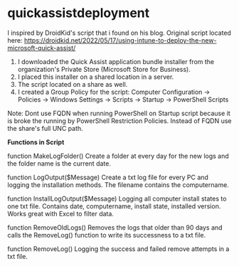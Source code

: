 # quickassistdeployment
I inspired by DroidKid's script that i found on his blog. Original script located here: https://droidkid.net/2022/05/17/using-intune-to-deploy-the-new-microsoft-quick-assist/

1. I downloaded the Quick Assist application bundle installer from the organization's Private Store (Microsoft Store for Business). 
2. I placed this installer on a shared location in a server.
3. The script located on a share as well.
4. I created a Group Policy for the script: Computer Configuration -> Policies -> Windows Settings -> Scripts -> Startup -> PowerShell Scripts

Note: Dont use FQDN when running PowerShell on Startup script because it is broke the running by PowerShell Restriction Policies. Instead of FQDN use the share's full UNC path.


**Functions in Script**

function MakeLogFolder() 
Create a folder at every day for the new logs and the folder name is the current date.

function LogOutput($Message) 
Create a txt log file for every PC and logging the installation methods. The filename contains the computername. 

function InstallLogOutput($Message) 
Logging all computer install states to one txt file. Contains date, computername, install state, installed version. Works great with Excel to filter data.

function RemoveOldLogs()
Removes the logs that older than 90 days and calls the RemoveLog() function to write its successness to a txt file.

function RemoveLog() 
Logging the success and failed remove attempts in a txt file.

